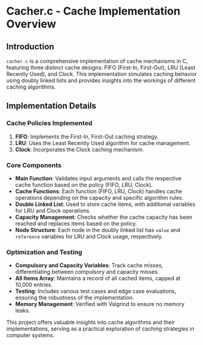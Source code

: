 # Cacher.c - Cache Implementation Overview

## Introduction

`cacher.c` is a comprehensive implementation of cache mechanisms in C, featuring three distinct cache designs: FIFO (First-In, First-Out), LRU (Least Recently Used), and Clock. This implementation simulates caching behavior using doubly linked lists and provides insights into the workings of different caching algorithms.

## Implementation Details

### Cache Policies Implemented

1. **FIFO**: Implements the First-In, First-Out caching strategy.
2. **LRU**: Uses the Least Recently Used algorithm for cache management.
3. **Clock**: Incorporates the Clock caching mechanism.

### Core Components

- **Main Function**: Validates input arguments and calls the respective cache function based on the policy (FIFO, LRU, Clock).
- **Cache Functions**: Each function (FIFO, LRU, Clock) handles cache operations depending on the capacity and specific algorithm rules.
- **Double Linked List**: Used to store cache items, with additional variables for LRU and Clock operations.
- **Capacity Management**: Checks whether the cache capacity has been reached and replaces items based on the policy.
- **Node Structure**: Each node in the doubly linked list has `value` and `reference` variables for LRU and Clock usage, respectively.

### Optimization and Testing

- **Compulsory and Capacity Variables**: Track cache misses, differentiating between compulsory and capacity misses.
- **All Items Array**: Maintains a record of all cached items, capped at 10,000 entries.
- **Testing**: Includes various test cases and edge case evaluations, ensuring the robustness of the implementation.
- **Memory Management**: Verified with Valgrind to ensure no memory leaks.

This project offers valuable insights into cache algorithms and their implementations, serving as a practical exploration of caching strategies in computer systems.
